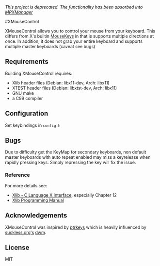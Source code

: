 *This project is deprecated. The functionality has been absorbed into [MPXManager](https://github.com/TAAPArthur/MyPersonalXwindowManager)*

#XMouseControl

XMouseControl allows you to control your mouse from your keyboard. This differs from X's builtin [MouseKeys](https://www.x.org/releases/X11R7.7/doc/libX11/XKB/xkblib.html#Controls_for_Using_the_Mouse_from_the_Keyboard) in that is supports multiple directions at once. In addition, it does not grab your entire keyboard and supports multiple master keyboards (caveat see bugs)

## Requirements

Building XMouseControl requires:

* Xlib header files (Debian: libx11-dev, Arch: libx11)
* XTEST header files (Debian: libxtst-dev, Arch: libx11)
* GNU make
* a C99 compiler



## Configuration

Set keybindings in  `config.h` 

## Bugs
Due to difficulty get the KeyMap for secondary keyboards, non default master keyboards with auto repeat enabled may miss a keyrelease when rapidly pressing keys. Simply repressing the key will fix the issue. 

### Reference

For more details see:

* [Xlib - C Language X Interface](https://www.x.org/docs/X11/xlib.pdf), especially Chapter 12
* [Xlib Programming Manual](https://archive.org/details/xlibretmanver1102nyemiss)



## Acknowledgements

XMouseControl was inspired by [ptrkeys](https://github.com/torbiak/ptrkeys/blob/master/ptrkeys.c) which is heavily influenced by [suckless.org's](http://suckless.org) [dwm](http://dwm.suckless.org/).

## License

MIT
